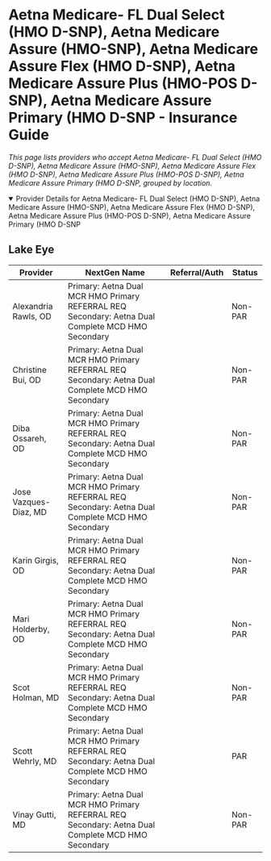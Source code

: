 # Aetna Medicare- FL Dual Select (HMO D-SNP), Aetna Medicare Assure (HMO-SNP), Aetna Medicare Assure Flex (HMO D-SNP), Aetna Medicare Assure Plus (HMO-POS D-SNP), Aetna Medicare Assure Primary (HMO D-SNP - Insurance Guide

*This page lists providers who accept Aetna Medicare- FL Dual Select (HMO D-SNP), Aetna Medicare Assure (HMO-SNP), Aetna Medicare Assure Flex (HMO D-SNP), Aetna Medicare Assure Plus (HMO-POS D-SNP), Aetna Medicare Assure Primary (HMO D-SNP, grouped by location.*

<details open><summary>Provider Details for Aetna Medicare- FL Dual Select (HMO D-SNP), Aetna Medicare Assure (HMO-SNP), Aetna Medicare Assure Flex (HMO D-SNP), Aetna Medicare Assure Plus (HMO-POS D-SNP), Aetna Medicare Assure Primary (HMO D-SNP</summary>

## Lake Eye 

| Provider | NextGen Name | Referral/Auth | Status |
|----------|-------------|--------------|--------|
| Alexandria Rawls, OD | Primary: Aetna Dual MCR HMO Primary REFERRAL REQ                                                             Secondary: Aetna Dual Complete MCD HMO Secondary |  | Non-PAR |
| Christine Bui, OD | Primary: Aetna Dual MCR HMO Primary REFERRAL REQ                                                             Secondary: Aetna Dual Complete MCD HMO Secondary |  | Non-PAR |
| Diba Ossareh, OD | Primary: Aetna Dual MCR HMO Primary REFERRAL REQ                                                             Secondary: Aetna Dual Complete MCD HMO Secondary |  | Non-PAR |
| Jose Vazques-Diaz, MD | Primary: Aetna Dual MCR HMO Primary REFERRAL REQ                                                             Secondary: Aetna Dual Complete MCD HMO Secondary |  | Non-PAR |
| Karin Girgis, OD | Primary: Aetna Dual MCR HMO Primary REFERRAL REQ                                                             Secondary: Aetna Dual Complete MCD HMO Secondary |  | Non-PAR |
| Mari Holderby, OD | Primary: Aetna Dual MCR HMO Primary REFERRAL REQ                                                             Secondary: Aetna Dual Complete MCD HMO Secondary |  | Non-PAR |
| Scot Holman, MD | Primary: Aetna Dual MCR HMO Primary REFERRAL REQ                                                             Secondary: Aetna Dual Complete MCD HMO Secondary |  | Non-PAR |
| Scott Wehrly, MD | Primary: Aetna Dual MCR HMO Primary REFERRAL REQ                                                             Secondary: Aetna Dual Complete MCD HMO Secondary |  | PAR |
| Vinay Gutti, MD | Primary: Aetna Dual MCR HMO Primary REFERRAL REQ                                                             Secondary: Aetna Dual Complete MCD HMO Secondary |  | Non-PAR |

</details>

